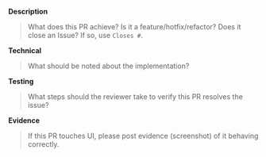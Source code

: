 **Description**

> What does this PR achieve? Is it a feature/hotfix/refactor? Does it close an Issue? If so, use `Closes #`.

**Technical**

> What should be noted about the implementation?

**Testing**

> What steps should the reviewer take to verify this PR resolves the issue?

**Evidence**

> If this PR touches UI, please post evidence (screenshot) of it behaving correctly.
> 
